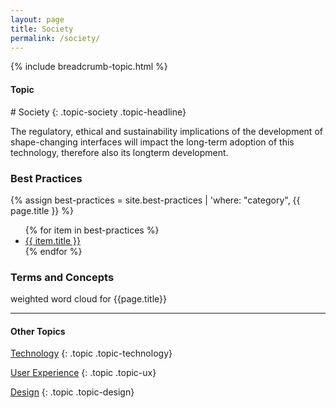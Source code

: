 ```yaml
---
layout: page
title: Society
permalink: /society/
---
```


{% include breadcrumb-topic.html %}

<h4 class="strap">Topic</h4>
# Society
{: .topic-society .topic-headline}

The regulatory, ethical and sustainability implications of the development of shape-changing interfaces will impact the long-term adoption of this technology, therefore also its longterm development.

### Best Practices

{% assign best-practices = site.best-practices | 'where: "category", {{ page.title }} %}
<ul>
{% for item in best-practices %}
  <li><a href="{{ item.url }}">{{ item.title }}</a></li>
{% endfor %}
</ul>

### Terms and Concepts

weighted word cloud for {{page.title}}

<hr class="panel-line">
<h4>Other Topics</h4>

<a href="/technology/">Technology</a>
{: .topic .topic-technology}

<a href="/ux/">User Experience</a>
{: .topic .topic-ux}

<a href="/design/">Design</a>
{: .topic .topic-design}
